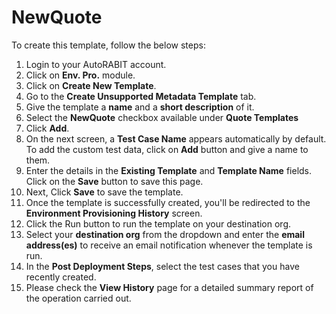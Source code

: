 # NewQuote

To create this template, follow the below steps:

1. Login to your AutoRABIT account.
2. Click on **Env. Pro.** module.
3. Click on **Create New Template**.
4. Go to the **Create Unsupported Metadata Template** tab.
5. Give the template a **name** and a **short description** of it.
6. Select the **NewQuote** checkbox available under **Quote Templates**
7. Click **Add**.
8. On the next screen, a **Test Case Name** appears automatically by default. To add the custom test data, click on **Add** button and give a name to them.&#x20;
9. Enter the details in the **Existing Template** and **Template Name** fields. Click on the **Save** button to save this page.
10. Next, Click **Save** to save the template.
11. Once the template is successfully created, you'll be redirected to the **Environment Provisioning History** screen.
12. Click the Run button to run the template on your destination org.
13. Select your **destination org** from the dropdown and enter the **email address(es)** to receive an email notification whenever the template is run.
14. In the **Post Deployment Steps**, select the test cases that you have recently created.&#x20;
15. Please check the **View History** page for a detailed summary report of the operation carried out.
